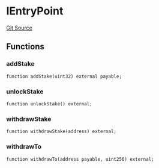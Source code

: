 # IEntryPoint
[Git Source](https://github.com/NaniDAO/accounts/blob/7de36a3d39c803832cd611fb5f109f5ac92c99ae/src/paymasters/NEETH.sol)


## Functions
### addStake


```solidity
function addStake(uint32) external payable;
```

### unlockStake


```solidity
function unlockStake() external;
```

### withdrawStake


```solidity
function withdrawStake(address) external;
```

### withdrawTo


```solidity
function withdrawTo(address payable, uint256) external;
```

